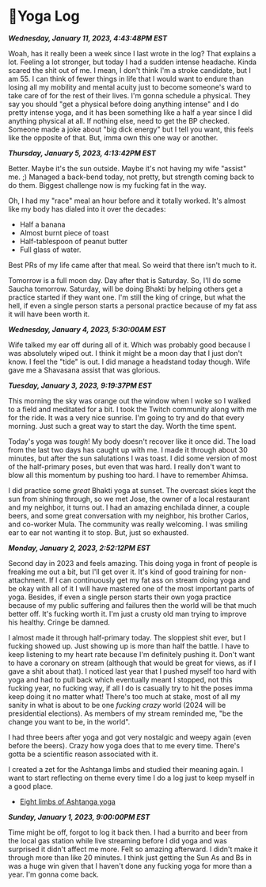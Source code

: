 # 🧘Yoga Log

***Wednesday, January 11, 2023, 4:43:48PM EST***

Woah, has it really been a week since I last wrote in the log? That explains a lot. Feeling a lot stronger, but today I had a sudden intense headache. Kinda scared the shit out of me. I mean, I don't think I'm a stroke candidate, but I am 55. I can think of fewer things in life that I would want to endure than losing all my mobility and mental acuity just to become someone's ward to take care of for the rest of their lives. I'm gonna schedule a physical. They say you should "get a physical before doing anything intense" and I do pretty intense yoga, and it has been something like a half a year since I did anything physical at all. If nothing else, need to get the BP checked. Someone made a joke about "big dick energy" but I tell you want, this feels like the opposite of that. But, imma own this one way or another.

***Thursday, January 5, 2023, 4:13:42PM EST***

Better. Maybe it's the sun outside. Maybe it's not having my wife "assist" me. ;) Managed a back-bend today, not pretty, but strength coming back to do them. Biggest challenge now is my fucking fat in the way.

Oh, I had my "race" meal an hour before and it totally worked. It's almost like my body has dialed into it over the decades:

* Half a banana
* Almost burnt piece of toast
* Half-tablespoon of peanut butter
* Full glass of water.

Best PRs of my life came after that meal. So weird that there isn't much to it.

Tomorrow is a full moon day. Day after that is Saturday. So, I'll do some Saucha tomorrow. Saturday, will be doing Bhakti by helping others get a practice started if they want one. I'm still the king of cringe, but what the hell, if even a single person starts a personal practice because of my fat ass it will have been worth it.

***Wednesday, January 4, 2023, 5:30:00AM EST***

Wife talked my ear off during all of it. Which was probably good because I was absolutely wiped out. I think it might be a moon day that I just don't know. I feel the "tide" is out. I did manage a headstand today though. Wife gave me a Shavasana assist that was glorious.

***Tuesday, January 3, 2023, 9:19:37PM EST***

This morning the sky was orange out the window when I woke so I walked to a field and meditated for a bit. I took the Twitch community along with me for the ride. It was a very nice sunrise. I'm going to try and do that every morning. Just such a great way to start the day. Worth the time spent.

Today's yoga was *tough*! My body doesn't recover like it once did. The load from the last two days has caught up with me. I made it through about 30 minutes, but after the sun salutations I was toast. I did some version of most of the half-primary poses, but even that was hard. I really don't want to blow all this momentum by pushing too hard. I have to remember Ahimsa.

I did practice some *great* Bhakti yoga at sunset. The overcast skies kept the sun from shining through, so we met Jose, the owner of a local restaurant and my neighbor, it turns out. I had an amazing enchilada dinner, a couple beers, and some great conversation with my neighbor, his brother Carlos, and co-worker Mula. The community was really welcoming. I was smiling ear to ear not wanting it to stop. But, just so exhausted.

***Monday, January 2, 2023, 2:52:12PM EST***

Second day in 2023 and feels amazing. This doing yoga in front of people is freaking me out a bit, but I'll get over it. It's kind of good training for non-attachment. If I can continuously get my fat ass on stream doing yoga and be okay with all of it I will have mastered one of the most important parts of yoga. Besides, if even a single person starts their own yoga practice because of my public suffering and failures then the world will be that much better off. It's fucking worth it. I'm just a crusty old man trying to improve his healthy. Cringe be damned.

I almost made it through half-primary today. The sloppiest shit ever, but I fucking showed up. Just showing up is more than half the battle. I have to keep listening to my heart rate because I'm definitely pushing it. Don't want to have a coronary on stream (although that would be great for views, as if I gave a shit about that). I noticed last year that I pushed myself too hard with yoga and had to pull back which eventually meant I stopped, not this fucking year, no fucking way, if all I do is casually try to hit the poses imma keep doing it no matter what! There's too much at stake, most of all my sanity in what is about to be one *fucking crazy* world (2024 will be presidential elections). As members of my stream reminded me, "be the change you want to be, in the world".

I had three beers after yoga and got very nostalgic and weepy again (even before the beers). Crazy how yoga does that to me every time. There's gotta be a scientific reason associated with it.

I created a zet for the Ashtanga limbs and studied their meaning again. I want to start reflecting on theme every time I do a log just to keep myself in a good place.

* [Eight limbs of Ashtanga yoga](../1911)

***Sunday, January 1, 2023, 9:00:00PM EST***

Time might be off, forgot to log it back then. I had a burrito and beer from the local gas station while live streaming before I did yoga and was surprised it didn't affect me more. Felt so amazing afterward. I didn't make it through more than like 20 minutes. I think just getting the Sun As and Bs in was a huge win given that I haven't done any fucking yoga for more than a year. I'm gonna come back.
